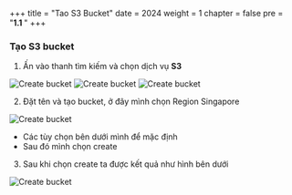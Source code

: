 +++
title = "Tao S3 Bucket"
date = 2024
weight = 1
chapter = false
pre = "<b>1.1 </b>"
+++


### Tạo S3 bucket

1. Ấn vào thanh tìm kiếm và chọn dịch vụ **S3**

![Create bucket](../../../images/1/1.1.0.png)
![Create bucket](../../../images/1/1.1.1.png)
![Create bucket](../../../images/1/1.1.2.png)


2. Đặt tên và tạo bucket, ở đây mình chọn Region Singapore

![Create bucket](../../../images/1/1.1.3.png)

  - Các tùy chọn bên dưới mình để mặc định
  - Sau đó mình chọn create

3. Sau khi chọn create ta được kết quả như hình bên dưới

![Create bucket](../../../images/1/1.1.4.png)

